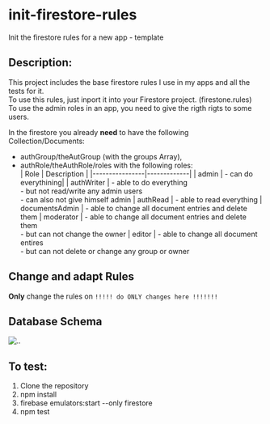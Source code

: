 # init-firestore-rules
Init the firestore rules for a new app - template

## Description:
This project includes the base firestore rules I use in my apps and all the tests for it.  
To use this rules, just inport it into your Firestore project. (firestone.rules)  
To use the admin roles in an app, you need to give the rigth rigts to some users.

In the firestore you already **need** to have the following Collection/Documents:  
- authGroup/theAutGroup (with the groups Array),
- authRole/theAuthRole/roles with the following roles:  
    | Role           | Description |
    |----------------|-------------|
    | admin          | - can do everythining|
    | authWriter     | - able to do everything <br> - but not read/write any admin users<br>- can also not give himself admin
    | authRead       | - able to read everything
    | documentsAdmin | - able to change all document entries and delete them
    | moderator      | - able to change all document entries and delete them<br>- but can not change the owner
    | editor         | - able to change all document entires<br>- but can not delete or change any group or owner

## Change and adapt Rules
**Only** change the rules on `!!!!! do ONLY changes here !!!!!!!`

## Database Schema
![..](http://www.plantuml.com/plantuml/proxy?cache=no&src=https://raw.githubusercontent.com/swissglider/init-firebase/master/schema/db.wsd)

## To test:
1) Clone the repository
2) npm install
3) firebase emulators:start --only firestore
4) npm test
